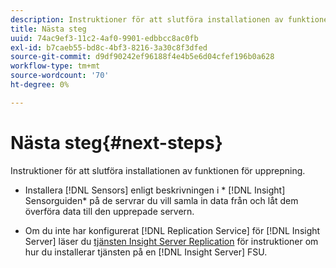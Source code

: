 ```yaml
---
description: Instruktioner för att slutföra installationen av funktionen för upprepning.
title: Nästa steg
uuid: 74ac9ef3-11c2-4af0-9901-edbbcc8ac0fb
exl-id: b7caeb55-bd8c-4bf3-8216-3a30c8f3dfed
source-git-commit: d9df90242ef96188f4e4b5e6d04cfef196b0a628
workflow-type: tm+mt
source-wordcount: '70'
ht-degree: 0%

---
```


# Nästa steg{#next-steps}

Instruktioner för att slutföra installationen av funktionen för upprepning.

* Installera [!DNL Sensors] enligt beskrivningen i * [!DNL Insight] Sensorguiden* på de servrar du vill samla in data från och låt dem överföra data till den upprepade servern.

* Om du inte har konfigurerat [!DNL Replication Service] för [!DNL Insight Server] läser du [tjänsten Insight Server Replication](../../../../home/c-inst-svr/c-ins-svr-rep-svc/c-ins-svr-rep-svc.md#concept-926e654e80d943a0b6ac44a82a510d92) för instruktioner om hur du installerar tjänsten på en [!DNL Insight Server] FSU.
